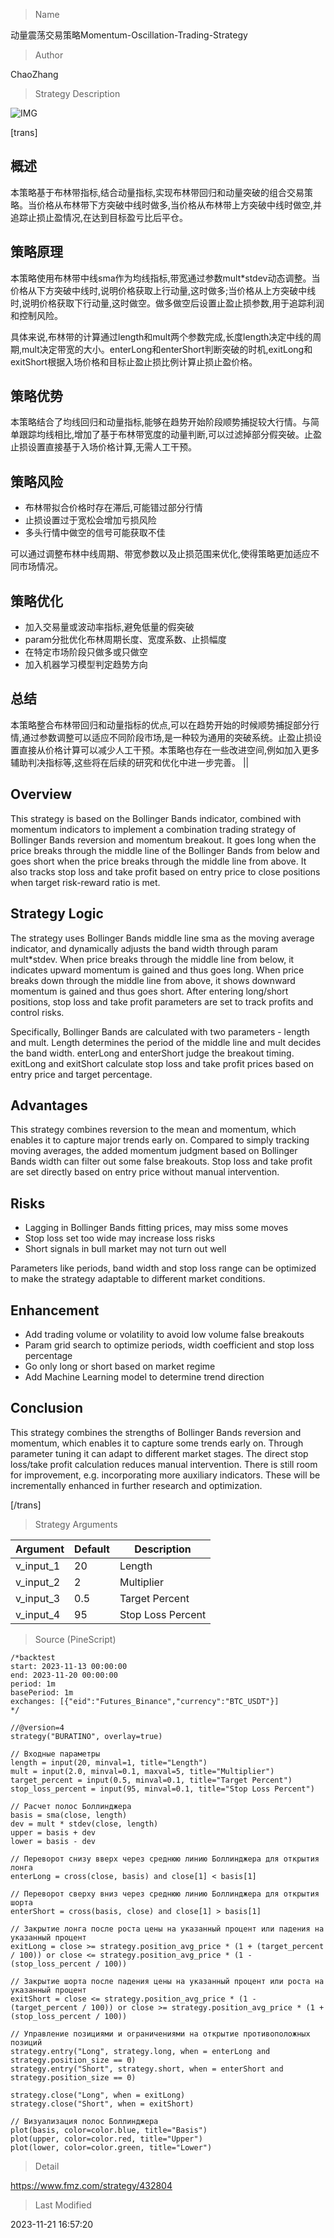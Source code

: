 
> Name

动量震荡交易策略Momentum-Oscillation-Trading-Strategy

> Author

ChaoZhang

> Strategy Description

![IMG](https://www.fmz.com/upload/asset/f1144a1d86d9d0beb5.png)

[trans]

## 概述

本策略基于布林带指标,结合动量指标,实现布林带回归和动量突破的组合交易策略。当价格从布林带下方突破中线时做多,当价格从布林带上方突破中线时做空,并追踪止损止盈情况,在达到目标盈亏比后平仓。

## 策略原理  

本策略使用布林带中线sma作为均线指标,带宽通过参数mult*stdev动态调整。当价格从下方突破中线时,说明价格获取上行动量,这时做多;当价格从上方突破中线时,说明价格获取下行动量,这时做空。做多做空后设置止盈止损参数,用于追踪利润和控制风险。

具体来说,布林带的计算通过length和mult两个参数完成,长度length决定中线的周期,mult决定带宽的大小。enterLong和enterShort判断突破的时机,exitLong和exitShort根据入场价格和目标止盈止损比例计算止损止盈价格。

## 策略优势

本策略结合了均线回归和动量指标,能够在趋势开始阶段顺势捕捉较大行情。与简单跟踪均线相比,增加了基于布林带宽度的动量判断,可以过滤掉部分假突破。止盈止损设置直接基于入场价格计算,无需人工干预。

## 策略风险

- 布林带拟合价格时存在滞后,可能错过部分行情
- 止损设置过于宽松会增加亏损风险
- 多头行情中做空的信号可能获取不佳

可以通过调整布林中线周期、带宽参数以及止损范围来优化,使得策略更加适应不同市场情况。

## 策略优化

- 加入交易量或波动率指标,避免低量的假突破
- param分批优化布林周期长度、宽度系数、止损幅度
- 在特定市场阶段只做多或只做空
- 加入机器学习模型判定趋势方向

## 总结  

本策略整合布林带回归和动量指标的优点,可以在趋势开始的时候顺势捕捉部分行情,通过参数调整可以适应不同阶段市场,是一种较为通用的突破系统。止盈止损设置直接从价格计算可以减少人工干预。本策略也存在一些改进空间,例如加入更多辅助判决指标等,这些将在后续的研究和优化中进一步完善。
||


## Overview  

This strategy is based on the Bollinger Bands indicator, combined with momentum indicators to implement a combination trading strategy of Bollinger Bands reversion and momentum breakout. It goes long when the price breaks through the middle line of the Bollinger Bands from below and goes short when the price breaks through the middle line from above. It also tracks stop loss and take profit based on entry price to close positions when target risk-reward ratio is met.

## Strategy Logic

The strategy uses Bollinger Bands middle line sma as the moving average indicator, and dynamically adjusts the band width through param mult*stdev. When price breaks through the middle line from below, it indicates upward momentum is gained and thus goes long. When price breaks down through the middle line from above, it shows downward momentum is gained and thus goes short. After entering long/short positions, stop loss and take profit parameters are set to track profits and control risks.   

Specifically, Bollinger Bands are calculated with two parameters - length and mult. Length determines the period of the middle line and mult decides the band width. enterLong and enterShort judge the breakout timing. exitLong and exitShort calculate stop loss and take profit prices based on entry price and target percentage.

## Advantages  

This strategy combines reversion to the mean and momentum, which enables it to capture major trends early on. Compared to simply tracking moving averages, the added momentum judgment based on Bollinger Bands width can filter out some false breakouts. Stop loss and take profit are set directly based on entry price without manual intervention.  

## Risks  

- Lagging in Bollinger Bands fitting prices, may miss some moves
- Stop loss set too wide may increase loss risks 
- Short signals in bull market may not turn out well

Parameters like periods, band width and stop loss range can be optimized to make the strategy adaptable to different market conditions.  

## Enhancement  

- Add trading volume or volatility to avoid low volume false breakouts
- Param grid search to optimize periods, width coefficient and stop loss percentage 
- Go only long or short based on market regime
- Add Machine Learning model to determine trend direction  

## Conclusion   

This strategy combines the strengths of Bollinger Bands reversion and momentum, which enables it to capture some trends early on. Through parameter tuning it can adapt to different market stages. The direct stop loss/take profit calculation reduces manual intervention. There is still room for improvement, e.g. incorporating more auxiliary indicators. These will be incrementally enhanced in further research and optimization.  

[/trans]

> Strategy Arguments



|Argument|Default|Description|
|----|----|----|
|v_input_1|20|Length|
|v_input_2|2|Multiplier|
|v_input_3|0.5|Target Percent|
|v_input_4|95|Stop Loss Percent|


> Source (PineScript)

``` pinescript
/*backtest
start: 2023-11-13 00:00:00
end: 2023-11-20 00:00:00
period: 1m
basePeriod: 1m
exchanges: [{"eid":"Futures_Binance","currency":"BTC_USDT"}]
*/

//@version=4
strategy("BURATINO", overlay=true)

// Входные параметры
length = input(20, minval=1, title="Length")
mult = input(2.0, minval=0.1, maxval=5, title="Multiplier")
target_percent = input(0.5, minval=0.1, title="Target Percent")
stop_loss_percent = input(95, minval=0.1, title="Stop Loss Percent")

// Расчет полос Боллинджера
basis = sma(close, length)
dev = mult * stdev(close, length)
upper = basis + dev
lower = basis - dev

// Переворот снизу вверх через среднюю линию Боллинджера для открытия лонга
enterLong = cross(close, basis) and close[1] < basis[1]

// Переворот сверху вниз через среднюю линию Боллинджера для открытия шорта
enterShort = cross(basis, close) and close[1] > basis[1]

// Закрытие лонга после роста цены на указанный процент или падения на указанный процент
exitLong = close >= strategy.position_avg_price * (1 + (target_percent / 100)) or close <= strategy.position_avg_price * (1 - (stop_loss_percent / 100))

// Закрытие шорта после падения цены на указанный процент или роста на указанный процент
exitShort = close <= strategy.position_avg_price * (1 - (target_percent / 100)) or close >= strategy.position_avg_price * (1 + (stop_loss_percent / 100))

// Управление позициями и ограничениями на открытие противоположных позиций
strategy.entry("Long", strategy.long, when = enterLong and strategy.position_size == 0)
strategy.entry("Short", strategy.short, when = enterShort and strategy.position_size == 0)

strategy.close("Long", when = exitLong)
strategy.close("Short", when = exitShort)

// Визуализация полос Боллинджера
plot(basis, color=color.blue, title="Basis")
plot(upper, color=color.red, title="Upper")
plot(lower, color=color.green, title="Lower")
```

> Detail

https://www.fmz.com/strategy/432804

> Last Modified

2023-11-21 16:57:20
